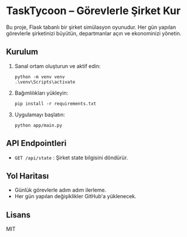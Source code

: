 # TaskTycoon – Görevlerle Şirket Kur

Bu proje, Flask tabanlı bir şirket simülasyon oyunudur. Her gün yapılan görevlerle şirketinizi büyütün, departmanlar açın ve ekonominizi yönetin.

## Kurulum

1. Sanal ortam oluşturun ve aktif edin:
   ```
   python -m venv venv
   .\venv\Scripts\activate
   ```
2. Bağımlılıkları yükleyin:
   ```
   pip install -r requirements.txt
   ```
3. Uygulamayı başlatın:
   ```
   python app/main.py
   ```

## API Endpointleri
- `GET /api/state` : Şirket state bilgisini döndürür.

## Yol Haritası
- Günlük görevlerle adım adım ilerleme.
- Her gün yapılan değişiklikler GitHub'a yüklenecek.

## Lisans
MIT
